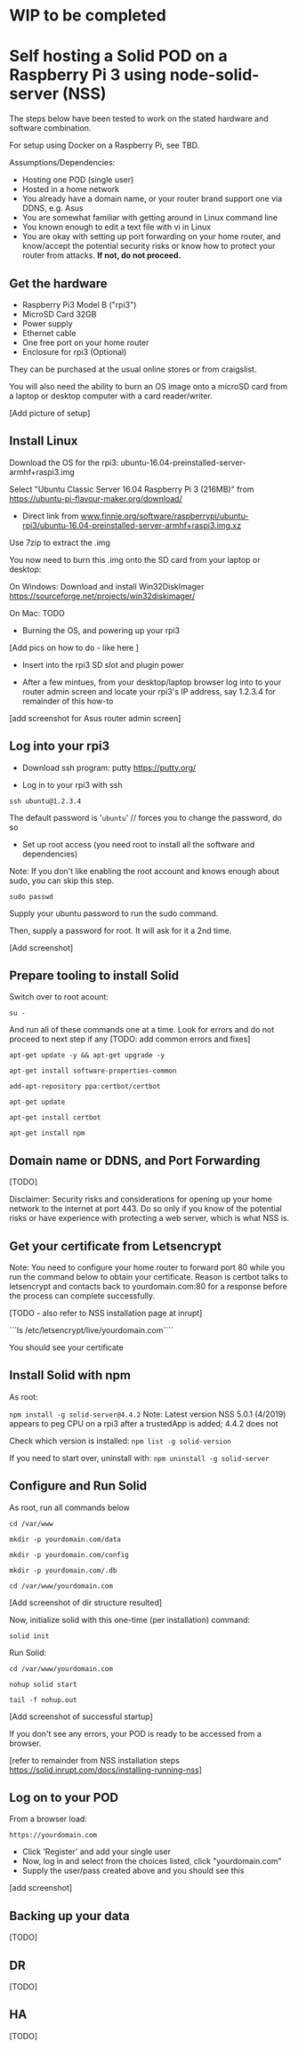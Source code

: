 # WIP to be completed

# Self hosting a Solid POD on a Raspberry Pi 3 using node-solid-server (NSS)

The steps below have been tested to work on the stated hardware and software combination.

For setup using Docker on a Raspberry Pi, see TBD.

Assumptions/Dependencies:
* Hosting one POD (single user)
* Hosted in a home network
* You already have a domain name, or your router brand support one via DDNS, e.g. Asus
* You are somewhat familiar with getting around in Linux command line
* You known enough to edit a text file with vi in Linux
* You are okay with setting up port forwarding on your home router, and know/accept the potential security risks or know how to protect your router from attacks. **If not, do not proceed.**

## Get the hardware

* Raspberry Pi3 Model B ("rpi3")
* MicroSD Card 32GB
* Power supply
* Ethernet cable
* One free port on your home router
* Enclosure for rpi3 (Optional)

They can be purchased at the usual online stores or from craigslist.

You will also need the ability to burn an OS image onto a microSD card from a laptop or desktop computer with a card reader/writer.

[Add picture of setup]

## Install Linux

Download the OS for the rpi3:
ubuntu-16.04-preinstalled-server-armhf+raspi3.img

Select "Ubuntu Classic Server 16.04 Raspberry Pi 3 (216MB)" from https://ubuntu-pi-flavour-maker.org/download/  
* Direct link from www.finnie.org/software/raspberrypi/ubuntu-rpi3/ubuntu-16.04-preinstalled-server-armhf+raspi3.img.xz

Use 7zip to extract the .img

You now need to burn this .img onto the SD card from your laptop or desktop:

On Windows:
Download and install Win32DiskImager
https://sourceforge.net/projects/win32diskimager/

On Mac:
TODO

* Burning the OS, and powering up your rpi3

[Add pics on how to do - like here ]

* Insert into the rpi3 SD slot and plugin power

* After a few mintues, from your desktop/laptop browser log into to your router admin screen and locate your rpi3's IP address, say 1.2.3.4 for remainder of this how-to

[add screenshot for Asus router admin screen]

## Log into your rpi3

* Download ssh program:  putty https://putty.org/

* Log in to your rpi3 with ssh

```ssh ubuntu@1.2.3.4```

The default password is '```ubuntu```'
// forces you to change the password, do so

* Set up root access (you need root to install all the software and dependencies)

Note:  If you don't like enabling the root account and knows enough about sudo, you can skip this step.

```sudo passwd```

Supply your ubuntu password to run the sudo command.

Then, supply a password for root.  It will ask for it a 2nd time.

[Add screenshot]

## Prepare tooling to install Solid

Switch over to root acount:

```su -```

And run all of these commands one at a time.  Look for errors and do not proceed to next step if any [TODO: add common errors and fixes]

```apt-get update -y && apt-get upgrade -y```

```apt-get install software-properties-common```

```add-apt-repository ppa:certbot/certbot```

```apt-get update```

```apt-get install certbot```

```apt-get install npm```

## Domain name or DDNS, and Port Forwarding

[TODO]

Disclaimer:  Security risks and considerations for opening up your home network to the internet at port 443.  Do so only if you know of the potential risks or have experience with protecting a web server, which is what NSS is.

## Get your certificate from Letsencrypt

Note: You need to configure your home router to forward port 80 while you run the command below to obtain your certificate.  Reason is certbot talks to letsencrypt and contacts back to yourdomain.com:80 for a response before the process can complete successfully.

[TODO - also refer to NSS installation page at inrupt]

```ls /etc/letsencrypt/live/yourdomain.com````

You should see your certificate

## Install Solid with npm

As root:

```npm install -g solid-server@4.4.2```
Note: Latest version NSS 5.0.1 (4/2019) appears to peg CPU on a rpi3 after a trustedApp is added; 4.4.2 does not

Check which version is installed:
```npm list -g solid-version```

If you need to start over, uninstall with:
```npm uninstall -g solid-server```

## Configure and Run Solid

As root, run all commands below

```cd /var/www```

```mkdir -p yourdomain.com/data```

```mkdir -p yourdomain.com/config```

```mkdir -p yourdomain.com/.db```

```cd /var/www/yourdomain.com```

[Add screenshot of dir structure resulted]

Now, initialize solid with this one-time (per installation) command:

```solid init```

Run Solid:

```cd /var/www/yourdomain.com```

```nohup solid start```

```tail -f nohup.out```

[Add screenshot of successful startup]

If you don't see any errors, your POD is ready to be accessed from a browser.

[refer to remainder from NSS installation steps https://solid.inrupt.com/docs/installing-running-nss]

## Log on to your POD

From a browser load:

```https://yourdomain.com```

* Click 'Register' and add your single user
* Now, log in and select from the choices listed, click "yourdomain.com"
* Supply the user/pass created above and you should see this

[add screenshot]

## Backing up your data

[TODO]

## DR

[TODO]

## HA

[TODO]
